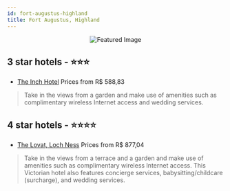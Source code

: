```yaml
---
id: fort-augustus-highland
title: Fort Augustus, Highland
---
```


<center><img src="https://i.travelapi.com/hotels/4000000/3170000/3167300/3167251/d3a021e9_z.jpg" alt="Featured Image" /></center>


##  3 star hotels - ⭐️⭐️⭐️

-    [The Inch Hotel](https://us.hurb.com/hotels/fort-augustus/the-inch-hotel-JNP-JP998011?cmp=18055) Prices from R$ 588,83
   > Take in the views from a garden and make use of amenities such as complimentary wireless Internet access and wedding services.

##  4 star hotels - ⭐️⭐️⭐️⭐️

-    [The Lovat, Loch Ness](https://us.hurb.com/hotels/fort-augustus/the-lovat-loch-ness-JNP-JP080594?cmp=18055) Prices from R$ 877,04
   > Take in the views from a terrace and a garden and make use of amenities such as complimentary wireless Internet access. This Victorian hotel also features concierge services, babysitting/childcare (surcharge), and wedding services.
